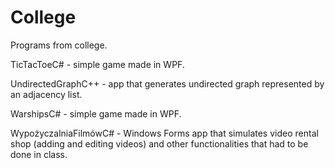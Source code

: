 # College
Programs from college.

TicTacToeC# - simple game made in WPF.

UndirectedGraphC++ - app that generates undirected graph represented by an adjacency list.

WarshipsC# - simple game made in WPF.

WypożyczalniaFilmówC# - Windows Forms app that simulates video rental shop (adding and editing videos) and other functionalities that had to be done in class.
